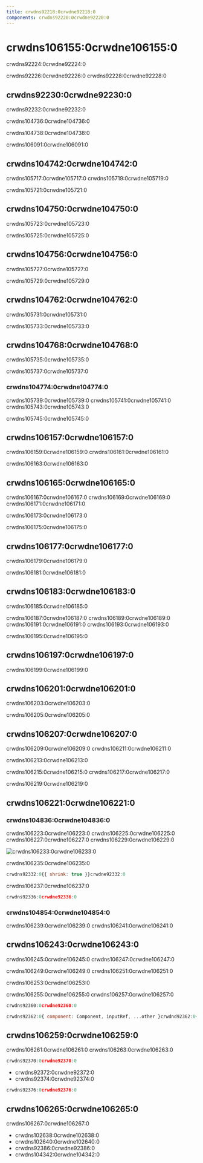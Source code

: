 ```yaml
---
title: crwdns92218:0crwdne92218:0
components: crwdns92220:0crwdne92220:0
---
```


# crwdns106155:0crwdne106155:0

<p class="description">crwdns92224:0crwdne92224:0</p>

crwdns92226:0crwdne92226:0 crwdns92228:0crwdne92228:0

## crwdns92230:0crwdne92230:0

crwdns92232:0crwdne92232:0

crwdns104736:0crwdne104736:0

crwdns104738:0crwdne104738:0

crwdns106091:0crwdne106091:0

## crwdns104742:0crwdne104742:0

crwdns105717:0crwdne105717:0 crwdns105719:0crwdne105719:0

crwdns105721:0crwdne105721:0

## crwdns104750:0crwdne104750:0

crwdns105723:0crwdne105723:0

crwdns105725:0crwdne105725:0

## crwdns104756:0crwdne104756:0

crwdns105727:0crwdne105727:0

crwdns105729:0crwdne105729:0

## crwdns104762:0crwdne104762:0

crwdns105731:0crwdne105731:0

crwdns105733:0crwdne105733:0

## crwdns104768:0crwdne104768:0

crwdns105735:0crwdne105735:0

crwdns105737:0crwdne105737:0

### crwdns104774:0crwdne104774:0

crwdns105739:0crwdne105739:0 crwdns105741:0crwdne105741:0 crwdns105743:0crwdne105743:0

crwdns105745:0crwdne105745:0

## crwdns106157:0crwdne106157:0

crwdns106159:0crwdne106159:0 crwdns106161:0crwdne106161:0

crwdns106163:0crwdne106163:0

## crwdns106165:0crwdne106165:0

crwdns106167:0crwdne106167:0 crwdns106169:0crwdne106169:0 crwdns106171:0crwdne106171:0

crwdns106173:0crwdne106173:0

crwdns106175:0crwdne106175:0

## crwdns106177:0crwdne106177:0

crwdns106179:0crwdne106179:0

crwdns106181:0crwdne106181:0

## crwdns106183:0crwdne106183:0

crwdns106185:0crwdne106185:0

crwdns106187:0crwdne106187:0 crwdns106189:0crwdne106189:0 crwdns106191:0crwdne106191:0 crwdns106193:0crwdne106193:0

crwdns106195:0crwdne106195:0

## crwdns106197:0crwdne106197:0

crwdns106199:0crwdne106199:0

## crwdns106201:0crwdne106201:0

crwdns106203:0crwdne106203:0

crwdns106205:0crwdne106205:0

## crwdns106207:0crwdne106207:0

crwdns106209:0crwdne106209:0 crwdns106211:0crwdne106211:0

crwdns106213:0crwdne106213:0

crwdns106215:0crwdne106215:0 crwdns106217:0crwdne106217:0

crwdns106219:0crwdne106219:0

## crwdns106221:0crwdne106221:0

### crwdns104836:0crwdne104836:0

crwdns106223:0crwdne106223:0 crwdns106225:0crwdne106225:0 crwdns106227:0crwdne106227:0 crwdns106229:0crwdne106229:0

![crwdns106233:0crwdne106233:0](crwdns106231:0crwdne106231:0)

crwdns106235:0crwdne106235:0

```jsx
crwdns92332:0{{ shrink: true }}crwdne92332:0
```

crwdns106237:0crwdne106237:0

```jsx
crwdns92336:0crwdne92336:0
```

### crwdns104854:0crwdne104854:0

crwdns106239:0crwdne106239:0 crwdns106241:0crwdne106241:0

## crwdns106243:0crwdne106243:0

crwdns106245:0crwdne106245:0 crwdns106247:0crwdne106247:0

crwdns106249:0crwdne106249:0 crwdns106251:0crwdne106251:0

crwdns106253:0crwdne106253:0

crwdns106255:0crwdne106255:0 crwdns106257:0crwdne106257:0

```ts
crwdns92360:0crwdne92360:0
```

```jsx
crwdns92362:0{ component: Component, inputRef, ...other }crwdnd92362:0{...other}crwdnd92362:0{ component: SomeThirdPartyComponent }crwdne92362:0
```

## crwdns106259:0crwdne106259:0

crwdns106261:0crwdne106261:0 crwdns106263:0crwdne106263:0

```jsx
crwdns92370:0crwdne92370:0
```

- crwdns92372:0crwdne92372:0
- crwdns92374:0crwdne92374:0

```jsx
crwdns92376:0crwdne92376:0
```

## crwdns106265:0crwdne106265:0

crwdns106267:0crwdne106267:0

- crwdns102638:0crwdne102638:0
- crwdns102640:0crwdne102640:0
- crwdns92386:0crwdne92386:0
- crwdns104342:0crwdne104342:0